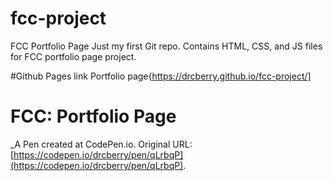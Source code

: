 # fcc-project
FCC Portfolio Page
Just my first Git repo. Contains HTML, CSS, and JS files for FCC portfolio page project.

#Github Pages link
Portfolio page{https://drcberry.github.io/fcc-project/]

# FCC: Portfolio Page
 _A Pen created at CodePen.io. Original URL: [https://codepen.io/drcberry/pen/qLrbqP](https://codepen.io/drcberry/pen/qLrbqP).
